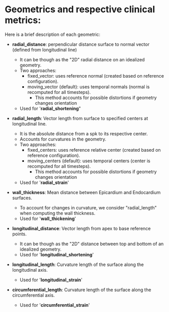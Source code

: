 

# Geometrics and respective clinical metrics:
Here is a brief description of each geometric:

- **radial_distance**: perpendicular distance surface to normal vector (defined from longitudinal line)
  - It can be though as the "2D" radial distance on an idealized geometry.
  - Two approaches:
    - fixed_vector: uses reference normal (created based on reference configuration).
    - moving_vector (default): uses temporal normals (normal is recomputed for all timesteps).
      - This method accounts for possible distortions if geometry changes orientation
  - Used for '**radial_shortening**"

- **radial_length**: Vector length from surface to specified centers at longitudinal line.
  - It is the absolute distance from a spk to its respective center.
  - Accounts for curvatures in the geometry.
  - Two approaches:
    - fixed_centers: uses reference relative center (created based on reference configuration).
    - moving_centers (default): uses temporal centers (center is recomputed for all timesteps).
      - This method accounts for possible distortions if geometry changes orientation
  - Used for '**radial_strain**'

- **wall_thickness**: Mean distance between Epicardium and Endocardium surfaces.
  - To account for changes in curvature, we consider "radial_length" when computing the wall thickness.
  - Used for '**wall_thickening**'

- **longitudinal_distance**: Vector length from apex to base reference points.
  - It can be though as the "2D" distance between top and bottom of an idealized geometry.
  - Used for '**longitudinal_shortening**'

- **longitudinal_length**: Curvature length of the surface along the longitudinal axis.
  - Used for '**longitudinal_strain**'

- **circumferential_length**: Curvature length of the surface along the circumferential axis.
  - Used for '**circumferential_strain**'
  